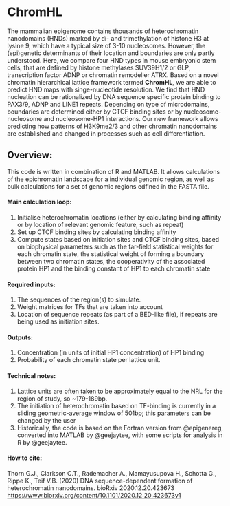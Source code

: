 # ChromHL

The mammalian epigenome contains thousands of heterochromatin nanodomains (HNDs) marked by di- and trimethylation of histone H3 at lysine 9, which have a typical size of 3-10 nucleosomes. However, the (epi)genetic determinants of their location and boundaries are only partly understood. Here, we compare four HND types in mouse embryonic stem cells, that are defined by histone methylases SUV39H1/2 or GLP, transcription factor ADNP or chromatin remodeller ATRX. Based on a novel chromatin hierarchical lattice framework termed **ChromHL**, we are able to predict HND maps with singe-nucleotide resolution. We find that HND nucleation can be rationalized by DNA sequence specific protein binding to PAX3/9, ADNP and LINE1 repeats. Depending on type of microdomains, boundaries are determined either by CTCF binding sites or by nucleosome-nucleosome and nucleosome-HP1 interactions. Our new framework allows predicting how patterns of H3K9me2/3 and other chromatin nanodomains are established and changed in processes such as cell differentiation.

## Overview:

This code is written in combination of R and MATLAB. It allows calculations of the epichromatin landscape for a individual genomic region, as well as bulk calculations for a set of genomic regions edfined in the FASTA file.

#### Main calculation loop:
 
1. Initialise heterochromatin locations (either by calculating binding affinity or by location of relevant genomic feature, such as repeat)
2. Set up CTCF binding sites by calculating binding affinity
3. Compute states based on initiation sites and CTCF binding sites, based on biophysical parameters such as the far-field statistical weights for each chromatin state, the statistical weight of forming a boundary between two chromatin states, the cooperativity of the associated protein HP1 and the binding constant of HP1 to each chromatin state

#### Required inputs:

1. The sequences of the region(s) to simulate.
2. Weight matrices for TFs that are taken into account
3. Location of sequence repeats (as part of a BED-like file), if repeats are being used as initiation sites.

#### Outputs:

1. Concentration (in units of initial HP1 concentration) of HP1 binding
2. Probability of each chromatin state per lattice unit.

#### Technical notes:

1. Lattice units are often taken to be approximately equal to the NRL for the region of study, so ~179-189bp.
2. The initiation of heterochromatin based on TF-binding is currently in a sliding geometric-average window of 501bp; this parameters can be changed by the user
3. Historically, the code is based on the Fortran version from @epigenereg, converted into MATLAB by @geejaytee, with some scripts for analysis in R by @geejaytee.

#### How to cite:

Thorn G.J., Clarkson C.T., Rademacher A., Mamayusupova H., Schotta G., Rippe K., Teif V.B. (2020) DNA sequence-dependent formation of heterochromatin nanodomains. bioRxiv 2020.12.20.423673 https://www.biorxiv.org/content/10.1101/2020.12.20.423673v1

